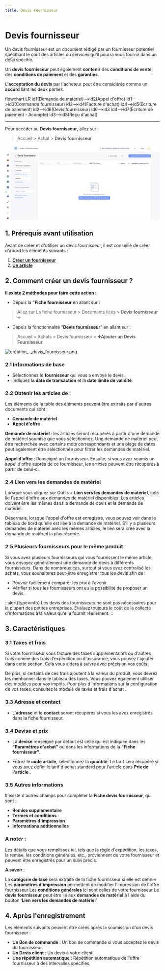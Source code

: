 ```yaml
---
title: Devis Fournisseur
---
```


# Devis fournisseur
Un devis fournisseur est un document rédigé par un fournisseur potentiel spécifiant le coût des articles ou services qu'il pourra vous fournir dans un délai spécifié.

Un **devis fournisseur** peut également **contenir** des **conditions de vente**, des **conditions de paiement** et des **garanties**. 

L'**acceptation du devis** par l'acheteur peut être considérée comme un **accord** liant les deux parties.

<mermaid>
flowchart LR
	id1(Demande de matériel)-->id2(Appel d'offre)
  id1-->id3(Commande fournisseur)
  id3-->id4(Facture d'achat)
  id4-->id5(Écriture de paiement)
  id2-->id6(Devis fournisseur)
  id6-->id3
  id4-->id7(Écriture de paiement - Acompte)
  id3-->id8(Reçu d'achat)
</mermaid>

---

Pour accéder au **Devis fournisseur**, allez sur :
> Accueil > Achat > **Devis fournisseur**

![liste_-_devis_fournisseur.png](/content/achats/supplier-quote/liste_-_devis_fournisseur.png)

## 1. Prérequis avant utilisation

Avant de créer et d'utiliser un devis fournisseur, il est conseillé de créer d'abord les éléments suivants :

1. **[Créer un fournisseur](/dokos/parametrage/fournisseurs)**
2. **[Un article](/dokos/parametrage/articles)**

## 2. Comment créer un devis fournisseur ?

**Il existe 2 méthodes pour faire cette action :**
- Depuis la **"Fiche fournisseur** en allant sur :

> Allez sur La fiche fournisseur > Documents liées > **Devis fournisseur** :heavy_plus_sign:

- Depuis la fonctionnalité "**Devis fournisseur**" en allant sur :

> Accueil > Achats > Devis fournisseur > **:heavy_plus_sign:Ajouter un Devis Fournisseur**.

![création_-_devis_fournisseur.png](/content/achats/supplier-quote/création_-_devis_fournisseur.png)

### 2.1 Informations de base

- Sélectionnez le **fournisseur** qui vous a envoyé le devis.
- Indiquez la **date de transaction** et la **date limite de validité**.

### 2.2 Obtenir les articles de :

Les éléments de la table des éléments peuvent être extraits par d'autres documents qui sont :

- **Demande de matériel**
- **Appel d'offre**

**Demande de matériel** : les articles seront récupérés à partir d'une demande de matériel soumise que vous sélectionnez. Une demande de matériel peut être recherchée avec certains mots correspondants et une plage de dates peut également être sélectionnée pour filtrer les demandes de matériel.

**Appel d'offre** : Renseigné un fournisseur. Ensuite, si vous avez soumis un appel d'offre auprès de ce fournisseur, les articles peuvent être récupérés à partir de celui-ci.

### 2.4 Lien vers les demandes de matériel
Lorsque vous cliquez sur Outils > **Lien vers les demandes de matériel**, cela lie l'appel d'offre aux demandes de matériel disponibles. Les articles doivent être les mêmes dans la demande de devis et la demande de matériel.

Désormais, lorsque l'appel d'offre est enregistré, vous pouvez voir dans le tableau de bord qu'elle est liée à la demande de matériel. S'il y a plusieurs demandes de matériel avec les mêmes articles, le lien sera créé avec la demande de matériel la plus récente.

### 2.5 Plusieurs fournisseurs pour le même produit

Si vous avez plusieurs fournisseurs qui vous fournissent le même article, vous envoyez généralement une demande de devis à différents fournisseurs. Dans de nombreux cas, surtout si vous avez centralisé les achats, vous souhaiterez peut-être enregistrer tous les devis afin de :

- Pouvoir facilement comparer les prix à l'avenir
- Vérifier si tous les fournisseurs ont eu la possibilité de proposer un devis.

::alert{type=info}
Les devis des fournisseurs ne sont pas nécessaires pour la plupart des petites entreprises. Évaluez toujours le coût de la collecte d'informations à la valeur qu'elle fournit réellement.
::

## 3. Caractéristiques

### 3.1 Taxes et frais 
Si votre fournisseur vous facture des taxes supplémentaires ou d'autres frais comme des frais d'expédition ou d'assurance, vous pouvez l'ajouter dans cette section. Cela vous aidera à suivre avec précision vos coûts. 

De plus, si certains de ces frais ajoutent à la valeur du produit, vous devrez les mentionner dans le tableau des taxes. Vous pouvez également utiliser des modèles pour vos impôts. Pour plus d'informations sur la configuration de vos taxes, consultez le modèle de taxes et frais d'achat .

### 3.3 Adresse et contact
- L'**adresse** et le **contact** seront récupérés si vous les avez enregistrés dans la fiche fournisseur.

### 3.4 Devise et prix

- La **devise** renseigné par défaut est celle qui est indiquée dans les **"Paramètres d'achat"** ou dans les informations de la **"Fiche fournisseur"**.

- Entrez le **code article**, sélectionnez la **quantité**. Le tarif sera récupéré si vous avez défini le tarif d'achat standard pour l'article dans **Prix de l'article .**

### 3.5 Autres informations

Il existe d'autres champs pour compléter la **Fiche devis fournisseur**, qui sont :

- **Remise supplémentaire**
- **Termes et conditions**
- **Paramètres d'impression**
- **Informations addtionnelles**

### A noter :
Les détails que vous remplissez ici, tels que la règle d'expédition, les taxes, la remise, les conditions générales, etc., proviennent de votre fournisseur et peuvent être enregistrés pour un suivi précis.

**A savoir** :

La **catégorie de taxe** sera extraite de la fiche fournisseur si elle est définie
Les **paramètres d'impression** permettent de modifier l'impression de l'offre fournisseur
Les **conditions générales** ici sont celles de votre fournisseur
Le **devis fournisseur** peut être lié aux **demandes de matériel** à l'aide du bouton '**Lien vers les demandes de matériel**'

## 4. Après l'enregistrement 
Les éléments suivants peuvent être créés après la soumission d'un devis fournisseur :

- **Un Bon de commande** : Un bon de commande si vous acceptez le devis du fournisseur.
- **Un Devis client** : Un devis à votre client.
- **Une répétition automatique** : Répétition automatique de l'offre fournisseur à des intervalles spécifiés.